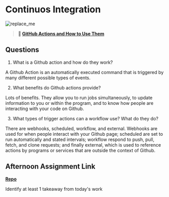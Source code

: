 # Continuos Integration

![replace_me](https://codeworks.blob.core.windows.net/public/assets/img/illustrations/placeholder.svg)

> **📖 [GitHub Actions and How to Use Them](https://codeworksacademy.com/fs-student-guide/resources/wk8-9/05-Github-Actions)**

## Questions

1. What is a Github action and how do they work?

A Github Action is an automatically executed command that is triggered by many different possible types of events.

2. What benefits do Github actions provide?

Lots of benefits. They allow you to run jobs simultaneously, to update information to you or within the program, and to know how people are interacting with your code on Github.

3. What types of trigger actions can a workflow use? What do they do?

There are webhooks, scheduled, workflow, and external. Webhooks are used for when people interact with your Github page; scheduled are set to run automatically and stated intervals; workflow respond to push, pull, fetch, and clone requests; and finally external, which is used to reference actions by programs or services that are outside the context of Github.

## Afternoon Assignment Link

**[Repo](https://github.com/da-cade/<ASSIGNMENT_REPO>)**

Identify at least 1 takeaway from today's work
